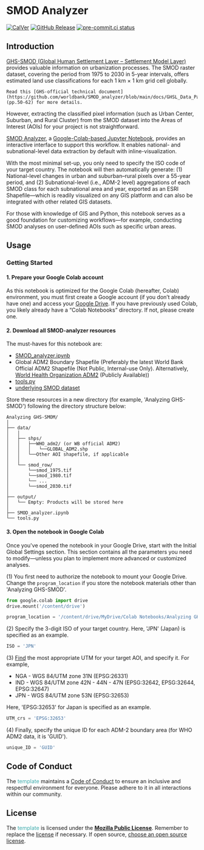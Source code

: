 # SMOD Analyzer

[![CalVer](https://img.shields.io/badge/calver-YY.0M.MICRO-22bfda.svg)](https://calver.org)
[![GitHub Release](https://img.shields.io/github/v/release/worldbank/template)](https://github.com/worldbank/template/releases)
[![pre-commit.ci status](https://results.pre-commit.ci/badge/github/worldbank/template/main.svg)](https://results.pre-commit.ci/latest/github/worldbank/template/main)

## Introduction
[GHS-SMOD (Global Human Settlement Layer – Settlement Model Layer)](https://human-settlement.emergency.copernicus.eu/download.php?ds=smod) provides valuable information on urbanization processes. The SMOD raster dataset, covering the period from 1975 to 2030 in 5-year intervals, offers estimated land use classifications for each 1 km × 1 km grid cell globally.

```{margin} ✨ For the details of GHS-SMOD
Read this [GHS-official technical document](https://github.com/worldbank/SMOD_analyzer/blob/main/docs/GHSL_Data_Package_2023.pdf) (pp.50-62) for more details.
```


However, extracting the classified pixel information (such as Urban Center, Suburban, and Rural Cluster) from the SMOD dataset into the Areas of Interest (AOIs) for your project is not straightforward.

[SMOD Analyzer](https://github.com/worldbank/SMOD_analyzer/blob/main/notebooks/SMOD_analyzer.ipynb), a [Google-Colab-based Jupyter Notebook](https://colab.google/), provides an interactive interface to support this workflow. It enables national- and subnational-level data extraction by default with inline-visualization.

With the most minimal set-up, you only need to specify the ISO code of your target country. The notebook will then automatically generate: (1) National-level changes in urban and suburban–rural pixels over a 55-year period, and (2) Subnational-level (i.e., ADM-2 level) aggregations of each SMOD class for each subnational area and year, exported as an ESRI Shapefile—which is readily visualized on any GIS platform and can also be integrated with other related GIS datasets.

For those with knowledge of GIS and Python, this notebook serves as a good foundation for customizing workflows—for example, conducting SMOD analyses on user-defined AOIs such as specific urban areas.

## Usage

### Getting Started
#### 1. **Prepare your Google Colab account**
As this notebook is optimized for the Google Colab (hereafter, Colab) environment, you must first create a Google account (if you don’t already have one) and access your [Google Drive](https://drive.google.com/drive/my-drive).
If you have previously used Colab, you likely already have a “Colab Notebooks” directory. If not, please create one.

#### 2. **Download all SMOD-analyzer resources**
The must-haves for this notebook are:
- [SMOD_analyzer.ipynb](https://github.com/worldbank/SMOD_analyzer/blob/main/notebooks/SMOD_analyzer.ipynb)
- Global ADM2 Boundary Shapefile (Preferably the latest World Bank Official ADM2 Shapefile (Not Public, Internal-use Only). Alternatively, [World Health Organization ADM2](https://gis-who.hub.arcgis.com/pages/detailedboundary) (Publicly Available))
- [tools.py](https://github.com/worldbank/SMOD_analyzer/blob/main/src/tools.py)
- [underlying SMOD dataset](https://github.com/worldbank/SMOD_analyzer/tree/main/data/smod_raw)


Store these resources in a new directory (for example, 'Analyzing GHS-SMOD') following the directory structure below:
```
Analyzing GHS-SMOM/
│
├── data/
│   │
│   ├── shps/
│   │   ├──WHO_adm2/ (or WB official ADM2)
│   │   │   └──GLOBAL_ADM2.shp
│   │   └──Other AOI shapefile, if applicable
│   │
│   └── smod_row/
│       └──smod_1975.tif
│       └──smod_1980.tif
│       └── ...
│       └──smod_2030.tif
│
├── output/
│   └── Empty: Products will be stored here
│
├── SMOD_analyzer.ipynb
└── tools.py
```

#### 3. **Open the notebook in Google Colab**

Once you've opened the notebook in your Google Drive, start with the Initial Global Settings section. This section contains all the parameters you need to modify—unless you plan to implement more advanced or customized analyses.

(1) You first need to authorize the notebook to mount your Google Drive. Change the `program_location` if you store the notebook materials other than 'Analyzing GHS-SMOD'.

```python
from google.colab import drive
drive.mount('/content/drive')

program_location = '/content/drive/MyDrive/Colab Notebooks/Analyzing GHS-SMOD'
```

(2) Specify the 3-digit ISO of your target country. Here, 'JPN' (Japan) is specified as an example.
```python
ISO = 'JPN'
```

(3) [Find](https://epsg.io/) the most appropriate UTM for your target AOI, and specify it. For example,

- NGA - WGS 84/UTM zone 31N (EPSG:26331)
- IND - WGS 84/UTM zone 42N - 44N - 47N (EPSG:32642, EPSG:32644, EPSG:32647)
- JPN - WGS 84/UTM zone 53N (EPSG:32653)

Here, 'EPSG:32653' for Japan is specified as an example.
```python
UTM_crs = 'EPSG:32653'
```

(4) Finally, specify the unique ID for each ADM-2 boundary area (for WHO ADM2 data, it is 'GUID').
```python
unique_ID = 'GUID'
```



## Code of Conduct

The <span style="color:#3EACAD">template</span> maintains a [Code of Conduct](docs/CODE_OF_CONDUCT.md) to ensure an inclusive and respectful environment for everyone. Please adhere to it in all interactions within our community.

## License

The <span style="color:#3EACAD">template</span> is licensed under the [**Mozilla Public License**](https://www.mozilla.org/en-US/MPL). Remember to replace the [license](LICENSE) if necessary. If open source, [choose an open source license](https://choosealicense.com).
